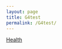```yaml
---
layout: page
title: G4test
permalink: /G4test/
---
```


<a href="https://moogster11.github.io/servicedesign/health.md)">Health</a>


